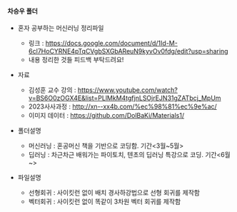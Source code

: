 #### 차승우 폴더

* 혼자 공부하는 머신러닝 정리파일
  * 링크 : https://docs.google.com/document/d/1Id-M-6cl7HoCYRNE4pTqCVgbSXGbAReuN9kyvOv0fdg/edit?usp=sharing
  * 내용 정리한 것들 피드백 부탁드려요!

* 자료
  * 김성훈 교수 강의 : https://www.youtube.com/watch?v=BS6O0zOGX4E&list=PLlMkM4tgfjnLSOjrEJN31gZATbcj_MpUm
  * 2023사사과정 : http://xn--xx4b.com/%ec%98%81%ec%9e%ac/
  * 이미지 데이터 : https://github.com/DolBaKi/Materials1/

* 폴더설명
  * 머신러닝 : 혼공머신 책을 기반으로 코딩함.  기간<3월~5월>
  * 딥러닝 : 차근차근 배워가는 파이토치, 텐초의 딥러닝 특강으로 코딩.  기간<6월~>
 
* 파일설명
  * 선형회귀 : 사이킷런 없이 배치 경사하강법으로 선형 회귀를 제작함
  * 벡터회귀 : 사이킷런 없이 똑같이 3차원 벡터 회귀를 제작함
